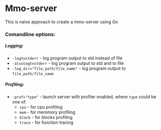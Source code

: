 # Mmo-server
This is naive approach to create a mmo-server using Go


### Comandline options:
##### Logging:
- `-logtostderr` - log program output to std instead of file
- `-alsologtostderr` - log program output to std and to file
- `-log_dir="file_path/file_name"` - log program output to `file_path/file_name`

##### Profiling:
- `-prof="type"` - launch server with profiler enabled, where `type` could be one of:
    - `cpu` - for cpu profiling
    - `mem` - for memmory profiling
    - `block` - for blocks profiling
    - `trace` - for function tracing
